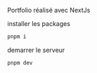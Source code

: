 Portfolio réalisé avec NextJs

installer les packages
```bash
pnpm i
```

demarrer le serveur
```bash
pnpm dev
```
